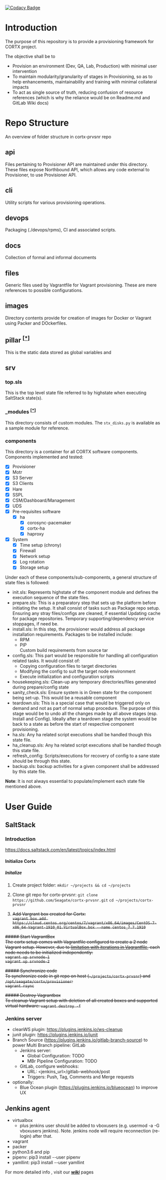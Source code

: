 [![Codacy Badge](https://app.codacy.com/project/badge/Grade/f2ba64dc5ca7475d8833f0a3231bb940)](https://www.codacy.com?utm_source=github.com&amp;utm_medium=referral&amp;utm_content=Seagate/cortx-prvsnr&amp;utm_campaign=Badge_Grade)

# Introduction
The purpose of this repository is to provide a provisioning framework for CORTX project.

The objective shall be to
*  Provision an environment (Dev, QA, Lab, Production) with minimal user intervention
*  To maintain modularity/granularity of stages in Provisioning, so as to help enhancements, maintainability and training with minimal collateral impacts
*  To act as single source of truth, reducing confusion of resource references (which is why the reliance would be on Readme.md and GitLab Wiki docs)

# Repo Structure
An overview of folder structure in cortx-prvsnr repo

## api
Files pertaining to Provisioner API are maintained under this directory. These files expose Northbound API, which allows any code external to Provisioner, to use Provisioner API.

## cli
Utility scripts for various provisioning operations.

## devops
Packaging (./devops/rpms), CI and associated scripts.

## docs
Collection of formal and informal documents

## files
Generic files used by Vagrantfile for Vagrant provisioning. These are mere references to possible configurations.

## images
Directory contents provide for creation of images for Docker or Vagrant using Packer and DOckerfiles.

## pillar <sup>[[*](https://docs.saltstack.com/en/latest/topics/pillar/index.html)]</sup>
This is the static data stored as global variables and

## srv
### top.sls
This is the top level state file referred to by highstate when executing SaltStack state(s).

### _modules <sup>[[*](https://docs.saltstack.com/en/latest/ref/states/writing.html#using-custom-state-modules)]</sup>
This directory consists of custom modules.
The `stx_disks.py` is available as a sample module for reference.

### components
This directory is a container for all CORTX software components.
Components implemented and tested:
* [x] Provisioner
* [x] Motr
* [x] S3 Server
* [x] S3 Clients
* [x] Hare
* [x] SSPL
* [x] CSM/Dashboard/Management
* [x] UDS
* [x] Pre-requisites software
  * [x] ha
    * [x] corosync-pacemaker
    * [x] cortx-ha
    * [x] haproxy
* [x] System
  * [x] Time setup (chrony)
  * [x] Firewall
  * [x] Network setup
  * [x] Log rotation
  * [x] Storage setup

Under each of these components/sub-components, a general structure of state files is followed:
* init.sls: Represents highstate of the component module and defines the execution sequence of the state files.
* prepare.sls: This is a preparatory step that sets up the platform before initiating the setup. It shall consist of tasks such as Package repo setup.  
Ensuring any stray files/configs are cleaned, if essential Updating cache for package repositories. Temporary supporting/dependency service stoppages, if need be.
* install.sls: In this step, the provisioner would address all package installation requirements. Packages to be installed include:  
  * RPM  
  * PIP  
Custom build requirements from source tar
* config.sls: This part would be responsible for handling all configuration related tasks. It would consist of:  
  * Copying configuration files to target directories  
  * Modifying the config to suit the target node environment  
  * Execute initialization and configuration scripts  
* housekeeping.sls: Clean-up any temporary directories/files generated during prepare/config state  
* sanity_check.sls: Ensure system is in Green state for the component being set-up. This would be a reusable component  
* teardown.sls: This is a special case that would be triggered only on demand and not as part of normal setup procedure. The purpose of this stage would be to undo all the changes made by all above stages (esp. Install and Config). Ideally after a teardown stage the system would be back to a state as before the start of respective component provisioning.  
* ha.sls: Any ha related script executions shall be handled though this state file.  
* ha_cleanup.sls: Any ha related script executions shall be handled though this state file.  
* refresh_config: Scripts/executions for recovery of config to a sane state should be through this state. 
* backup.sls: backup activities for a given component shall be addressed by this state file.

**Note**: It is not always essential to populate/implement each state file mentioned above.

# User Guide
## SaltStack
### Introduction
https://docs.saltstack.com/en/latest/topics/index.html

#### Initialize Cortx
##### Initalize
1.  Create project folder:
`mkdir ~/projects && cd ~/projects`

1. Clone git repo for cortx-prvsnr:
`git clone https://github.com/Seagate/cortx-prvsnr.git`
`cd ~/projects/cortx-prvsnr`

1. ~~Add Vargrant box created for Cortx:~~  
~~`vagrant box add https://cloud.centos.org/centos/7/vagrant/x86_64/images/CentOS-7-x86_64-Vagrant-1910_01.VirtualBox.box --name centos_7.7.1910`~~

~~##### Start VagrantBox~~  
~~The cortx setup comes with Vagrantfile configured to create a 2 node Vagrant setup. However, due to [limitation with iterations in Vagrantfile](https://www.vagrantup.com/docs/vagrantfile/tips.html), each node needs to be initialized independently:~~  
~~`vagrant up srvnode-1`~~  
~~`vagrant up srvnode-2`~~  

~~##### Synchronize code~~  
~~To synchronize code in git repo on host (`~/projects/cortx-prvsnr`) and `/opt/seagate/cortx/provisioner`:~~  
~~`vagrant rsync`~~  

~~##### Destroy Vagrantbox~~  
~~To cleanup Vagrant setup with deletion of all created boxes and supported virtual hardware:
`vagrant destroy -f`~~  


### Jenkins server
- cleanWS plugin: https://plugins.jenkins.io/ws-cleanup
- junit plugin: https://plugins.jenkins.io/junit
- Branch Source (https://plugins.jenkins.io/gitlab-branch-source) to power Multi Branch pipeline: GitLab
  - Jenkins server:
    - Global Configuration: TODO
    - MBr Pipeline Configuration: TODO
  - GitLab, configure webhooks:
    - URL: <jenkins_url>/gitlab-webhook/post
    - Triggers: Push, Tag, Comments and Merge requests
- optionally:
  - Blue Ocean plugin (https://plugins.jenkins.io/blueocean) to improve UX

## Jenkins agent
- virtualbox
  - plus jenkins user should be added to vboxusers (e.g. usermod -a -G vboxusers jenkins). Note. jenkins node will require reconnection (re-login) after that.
- vagrant
- packer
- python3.6 and pip
- pipenv: pip3 install --user pipenv
- yamllint: pip3 install --user yamllint


For more detailed info , visit our ***[wiki](https://github.com/Seagate/cortx-prvsnr/wiki)*** pages

